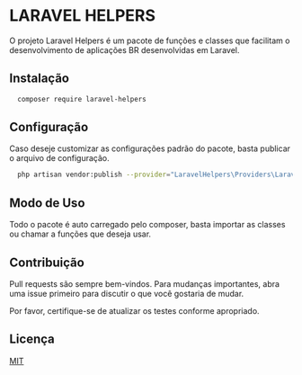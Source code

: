 # LARAVEL HELPERS
O projeto Laravel Helpers é um pacote de funções e classes que facilitam o desenvolvimento de aplicações BR desenvolvidas em Laravel.

## Instalação
```bash
  composer require laravel-helpers
```
## Configuração
Caso deseje customizar as configurações padrão do pacote, basta publicar o arquivo de configuração.
```bash
  php artisan vendor:publish --provider="LaravelHelpers\Providers\LaravelHelpersServiceProvider"
```
    
## Modo de Uso
Todo o pacote é auto carregado pelo composer, basta importar as classes ou chamar a funções que deseja usar.


## Contribuição
Pull requests são sempre bem-vindos. Para mudanças importantes, abra uma issue primeiro para discutir o que você gostaria de mudar.

Por favor, certifique-se de atualizar os testes conforme apropriado.

## Licença
[MIT](https://choosealicense.com/licenses/mit/)